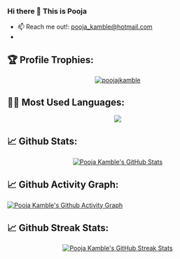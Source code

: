 ### Hi there 👋 This is Pooja

- 📫 Reach me out!: pooja_kamble@hotmail.com
- 
## 🏆 Profile Trophies:
<p align="center"> <a href="https://github.com/poojajkamble/github-profile-trophy"><img src="https://github-profile-trophy.vercel.app/?username=poojajkamble&theme=darkhub" alt="poojajkamble" /></a></p>

## 👨‍💻 Most Used Languages:

<p align="center">
<a href="https://github.com/poojajkamble/poojajkamble">
  <img align="center" src="https://github-readme-stats.vercel.app/api/top-langs/?username=poojajkamble&hide=java,html&title_color=ffffff&text_color=c9cacc&icon_color=2bbc8a&bg_color=1d1f21" />
</a>  

## 📈 Github Stats:
<p align="center">  
<a href="https://github.com/poojajkamble/poojajkamble">
  <img align="center" src="https://github-readme-stats.vercel.app/api?username=poojajkamble&show_icons=true&line_height=27&count_private=true&title_color=ffffff&text_color=c9cacc&icon_color=2bbc8a&bg_color=1d1f21" alt="Pooja Kamble's GitHub Stats" />
</a></p>

## 📈 Github Activity Graph:
[![Pooja Kamble's Github Activity Graph](https://activity-graph.herokuapp.com/graph?username=poojajkamble&theme=react-dark)](https://github.com/poojajkamble/github-readme-activity-graph)<br />  

## 📈 Github Streak Stats:
<p align="center"><a href="https://github.com/poojajkamble">
  <img align="center" src="https://github-readme-streak-stats.herokuapp.com/?user=poojajkamble&theme=dark" alt="Pooja Kamble's GitHub Streak Stats" />
</a></p>

<!--
**PoojaJKamble/PoojaJKamble** is a ✨ _special_ ✨ repository because its `README.md` (this file) appears on your GitHub profile.

Here are some ideas to get you started:

- 🔭 I’m currently working at Capegemini
- 🌱 I’m currently learning Python
- 👯 I’m looking to collaborate on 
- 🤔 I’m looking for help with ...
- 💬 Ask me about ...
- 📫 How to reach me: ...
- 😄 Pronouns: ...
- ⚡ Fun fact: ...
-->
